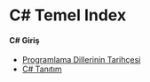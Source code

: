 # C# Temel Index 

#### C# Giriş ####
- [Programlama Dillerinin Tarihçesi](programlama-dillerinin-tarihcesi/)
- [C# Tanıtım](c#-tanitimi/)

